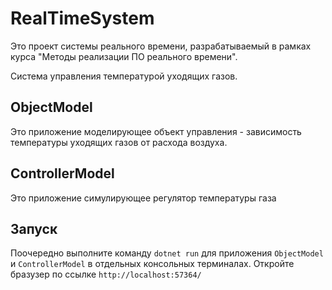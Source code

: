 # RealTimeSystem
Это проект системы реального времени, разрабатываемый в рамках курса "Методы реализации ПО реального времени". 

Система управления температурой уходящих газов.

## ObjectModel
Это приложение моделирующее объект управления - зависимость температуры уходящих газов от расхода воздуха.

## ControllerModel
Это приложение симулирующее регулятор температуры газа

## Запуск
Поочередно выполните команду `dotnet run` для приложения `ObjectModel` и `ControllerModel` в отдельных консольных терминалах. Откройте бразузер по ссылке `http://localhost:57364/`
